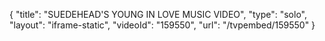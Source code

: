 {
    "title": "SUEDEHEAD'S YOUNG IN LOVE MUSIC VIDEO",
    "type": "solo",
    "layout": "iframe-static",
    "videoId": "159550",
    "url": "\/tvpembed\/159550"
}